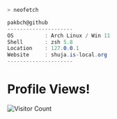 ```zsh
> neofetch
```



```csharp
pakbch@github
---------------------
OS          : Arch Linux / Win 11
Shell       : zsh 5.8
Location    : 127.0.0.1
Website     : shuja.is-local.org
---------------------
```







# Profile Views!
![Visitor Count](https://profile-counter.glitch.me/pakbch/count.svg)
